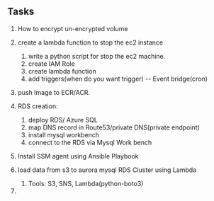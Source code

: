 ## Tasks
1. How to encrypt un-encrypted volume 
2. create a lambda function to stop the ec2 instance
    1. write a python script for stop the ec2 machine.
    2. create IAM Role
    3. create lambda function
    4. add triggers(when do you want trigger) -- Event bridge(cron) 
3. push Image to ECR/ACR.
4. RDS creation: 
   1. deploy RDS/ Azure SQL
   2. map DNS record in Route53/private DNS(private endpoint)
   3. install mysql workbench 
   4. connect to the RDS via Mysql Work bench 

5. Install SSM agent using Ansible Playbook 
6. load data from s3 to aurora mysql RDS Cluster using Lambda
    1. Tools: S3, SNS, Lambda(python-boto3)
7. 
   



